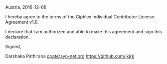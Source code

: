 Austria, 2016-12-06

I hereby agree to the terms of the Ciphlex Individual Contributor License
Agreement v1.0.

I declare that I am authorized and able to make this agreement and sign this
declaration.

Signed,

Darshaka Pathirana dpat@syn-net.org https://github.com/jkirk
